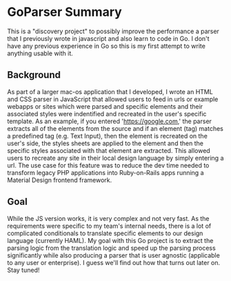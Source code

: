 # GoParser Summary

This is a "discovery project" to possibly improve the performance a parser that I previously wrote in javascript and also learn to code in Go. I don't have any previous experience in Go so this is my first attempt to write anything usable with it.

## Background

As part of a larger mac-os application that I developed, I wrote an HTML and CSS parser in JavaScript that allowed users to feed in urls or example webapps or sites which were parsed and specific elements and their associated styles were indentified and recreated in the user's specific template. As an example, if you entered 'https://google.com,' the parser extracts all of the elements from the source and if an element (tag) matches a predefined tag (e.g. Text Input), then the element is recreated on the user's side, the styles sheets are applied to the element and then the specific styles associated with that element are extracted. This allowed users to recreate any site in their local design language by simply entering a url. The use case for this feature was to reduce the dev time needed to transform legacy PHP applications into Ruby-on-Rails apps running a Material Design frontend framework. 

## Goal
While the JS version works, it is very complex and not very fast. As the requirements were specific to my team's internal needs, there is a lot of complicated conditionals to translate specific elements to our design language (currently HAML). My goal with this Go project is to extract the parsing logic from the translation logic and speed up the parsing process significantly while also producing a parser that is user agnostic (applicable to any user or enterprise). I guess we'll find out how that turns out later on. Stay tuned!